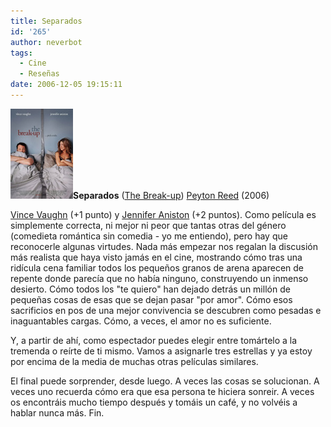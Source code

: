 ```yaml
---
title: Separados
id: '265'
author: neverbot
tags:
  - Cine
  - Reseñas
date: 2006-12-05 19:15:11
---
```


**![Separados (cartel original)](./separados/Separados.jpg "Separados (cartel original)")Separados** ([The Break-up](http://www.imdb.com/title/tt0452594/)) [Peyton Reed](http://www.imdb.com/name/nm0715636/) (2006)

[Vince Vaughn](http://www.imdb.com/name/nm0000681/) (+1 punto) y [Jennifer Aniston](http://www.imdb.com/name/nm0000098/) (+2 puntos). Como película es simplemente correcta, ni mejor ni peor que tantas otras del género (comedieta romántica sin comedia - yo me entiendo), pero hay que reconocerle algunas virtudes. Nada más empezar nos regalan la discusión más realista que haya visto jamás en el cine, mostrando cómo tras una ridícula cena familiar todos los pequeños granos de arena aparecen de repente donde parecía que no había ninguno, construyendo un inmenso desierto. Cómo todos los "te quiero" han dejado detrás un millón de pequeñas cosas de esas que se dejan pasar "por amor". Cómo esos sacrificios en pos de una mejor convivencia se descubren como pesadas e inaguantables cargas. Cómo, a veces, el amor no es suficiente.

Y, a partir de ahí, como espectador puedes elegir entre tomártelo a la tremenda o reírte de ti mismo. Vamos a asignarle tres estrellas y ya estoy por encima de la media de muchas otras películas similares. 

El final puede sorprender, desde luego. A veces las cosas se solucionan. A veces uno recuerda cómo era que esa persona te hiciera sonreir. A veces os encontráis mucho tiempo después y tomáis un café, y no volvéis a hablar nunca más. Fin.